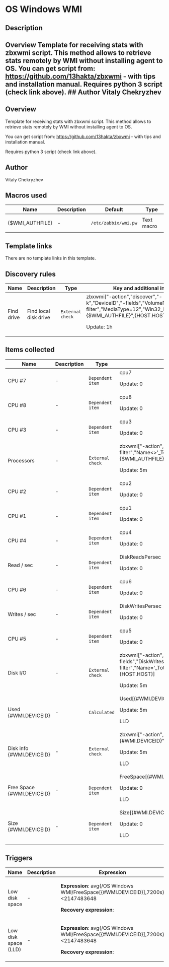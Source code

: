 # OS Windows WMI

## Description

## Overview Template for receiving stats with zbxwmi script. This method allows to retrieve stats remotely by WMI without installing agent to OS. You can get script from: <https://github.com/13hakta/zbxwmi> - with tips and installation manual. Requires python 3 script (check link above). ## Author Vitaly Chekryzhev 

## Overview

Template for receiving stats with zbxwmi script. This method allows to retrieve stats remotely by WMI without installing agent to OS.


You can get script from: <https://github.com/13hakta/zbxwmi> - with tips and installation manual.


Requires python 3 script (check link above).



## Author

Vitaly Chekryzhev

## Macros used

|Name|Description|Default|Type|
|----|-----------|-------|----|
|{$WMI_AUTHFILE}|<p>-</p>|`/etc/zabbix/wmi.pw`|Text macro|
## Template links

There are no template links in this template.

## Discovery rules

|Name|Description|Type|Key and additional info|
|----|-----------|----|----|
|Find drive|<p>Find local disk drive</p>|`External check`|zbxwmi["-action","discover","-k","DeviceID","-fields","VolumeName","-filter","MediaType=12","Win32_LogicalDisk","{$WMI_AUTHFILE}",{HOST.HOST}]<p>Update: 1h</p>|
## Items collected

|Name|Description|Type|Key and additional info|
|----|-----------|----|----|
|CPU #7|<p>-</p>|`Dependent item`|cpu7<p>Update: 0</p>|
|CPU #8|<p>-</p>|`Dependent item`|cpu8<p>Update: 0</p>|
|CPU #3|<p>-</p>|`Dependent item`|cpu3<p>Update: 0</p>|
|Processors|<p>-</p>|`External check`|zbxwmi["-action","json","-fields","PercentProcessorTime","-filter","Name<>'_Total'","Win32_PerfFormattedData_PerfOS_Processor","{$WMI_AUTHFILE}",{HOST.HOST}]<p>Update: 5m</p>|
|CPU #2|<p>-</p>|`Dependent item`|cpu2<p>Update: 0</p>|
|CPU #1|<p>-</p>|`Dependent item`|cpu1<p>Update: 0</p>|
|CPU #4|<p>-</p>|`Dependent item`|cpu4<p>Update: 0</p>|
|Read / sec|<p>-</p>|`Dependent item`|DiskReadsPersec<p>Update: 0</p>|
|CPU #6|<p>-</p>|`Dependent item`|cpu6<p>Update: 0</p>|
|Writes / sec|<p>-</p>|`Dependent item`|DiskWritesPersec<p>Update: 0</p>|
|CPU #5|<p>-</p>|`Dependent item`|cpu5<p>Update: 0</p>|
|Disk I/O|<p>-</p>|`External check`|zbxwmi["-action","json","-fields","DiskWritesPersec,DiskWriteBytesPersec,DiskReadsPersec,DiskReadBytesPersec","-filter","Name='_Total'","Win32_PerfRawData_PerfDisk_LogicalDisk","{$WMI_AUTHFILE}",{HOST.HOST}]<p>Update: 5m</p>|
|Used {#WMI.DEVICEID}|<p>-</p>|`Calculated`|Used[{#WMI.DEVICEID}]<p>Update: 5m</p><p>LLD</p>|
|Disk info {#WMI.DEVICEID}|<p>-</p>|`External check`|zbxwmi["-action","json","-k","DeviceID","-fields","FreeSpace,Size","-item","{#WMI.DEVICEID}","Win32_LogicalDisk","{$WMI_AUTHFILE}","{HOST.HOST}"]<p>Update: 5m</p><p>LLD</p>|
|Free Space {#WMI.DEVICEID}|<p>-</p>|`Dependent item`|FreeSpace[{#WMI.DEVICEID}]<p>Update: 0</p><p>LLD</p>|
|Size {#WMI.DEVICEID}|<p>-</p>|`Dependent item`|Size[{#WMI.DEVICEID}]<p>Update: 0</p><p>LLD</p>|
## Triggers

|Name|Description|Expression|Priority|
|----|-----------|----------|--------|
|Low disk space|<p>-</p>|<p>**Expression**: avg(/OS Windows WMI/FreeSpace[{#WMI.DEVICEID}],7200s)<2147483648</p><p>**Recovery expression**: </p>|warning|
|Low disk space (LLD)|<p>-</p>|<p>**Expression**: avg(/OS Windows WMI/FreeSpace[{#WMI.DEVICEID}],7200s)<2147483648</p><p>**Recovery expression**: </p>|warning|
